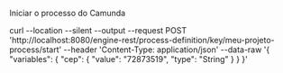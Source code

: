 
Iniciar o processo do Camunda


curl --location --silent --output --request POST 'http://localhost:8080/engine-rest/process-definition/key/meu-projeto-process/start' --header 'Content-Type: application/json' --data-raw '{
"variables": {
"cep": {
"value": "72873519",
"type": "String"
}
}
}'